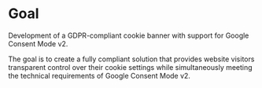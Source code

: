 # Goal

Development of a GDPR-compliant cookie banner with support for Google Consent Mode v2.

The goal is to create a fully compliant solution that provides website visitors transparent control over their cookie
settings while simultaneously meeting the technical requirements of Google Consent Mode v2.
